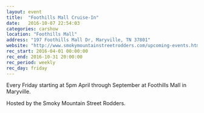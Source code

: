 ```yaml
---
layout: event
title:  "Foothills Mall Cruise-In"
date:   2016-10-07 22:54:03
categories: carshow
location: "Foothills Mall"
address: "197 Foothills Mall Dr, Maryville, TN 37801"
website: "http://www.smokymountainstreetrodders.com/upcoming-events.html"
rec_start: 2016-04-01 00:00:00
rec_end: 2016-10-31 20:00:00
rec_period: weekly
rec_day: friday
---
```


Every Friday starting at 5pm April through September at Foothills Mall in Maryville.

Hosted by the Smoky Mountain Street Rodders.

